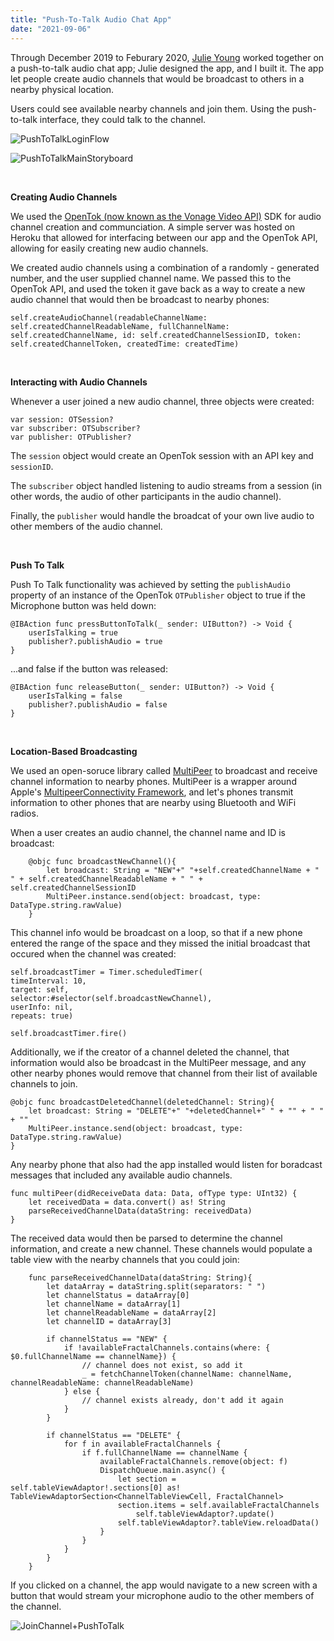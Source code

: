 ```yaml
---
title: "Push-To-Talk Audio Chat App"
date: "2021-09-06"
---
```


Through December 2019 to Feburary 2020, [Julie Young](https://twitter.com/juliey4) worked together on a push-to-talk audio chat app; Julie designed the app, and I built it. The app let people create audio channels that would be broadcast to others in a nearby physical location. 

Users could see available nearby channels and join them. Using the push-to-talk interface, they could talk to the channel.  



![PushToTalkLoginFlow](/blog_assets/2020/PushToTalkLoginFlow.png)



![PushToTalkMainStoryboard](/blog_assets/2020/PushToTalkMainStoryboard.png)

&nbsp;



**Creating Audio Channels**

We used the [OpenTok (now known as the Vonage Video API)](https://www.vonage.com/developer-center/?icmp=mainnav_developers_novalue) SDK for audio channel creation and communciation. A simple server was hosted on Heroku that allowed for interfacing between our app and the OpenTok API, allowing for easily creating new audio channels. 

We created audio channels using a combination of a randomly - generated number, and the user supplied channel name. We passed this to the OpenTok API, and used the token it gave back as a way to create a new audio channel that would then be broadcast to nearby phones:

```
self.createAudioChannel(readableChannelName: self.createdChannelReadableName, fullChannelName: self.createdChannelName, id: self.createdChannelSessionID, token: self.createdChannelToken, createdTime: createdTime)
```

&nbsp;

**Interacting with Audio Channels**

Whenever a user joined a new audio channel, three objects were created: 

```
var session: OTSession?
var subscriber: OTSubscriber?
var publisher: OTPublisher?
```

The `session` object would create an OpenTok session with an API key and `sessionID`.

The `subscriber` object handled listening to audio streams from a session (in other words, the audio of other participants in the audio channel).

Finally, the `publisher` would handle the broadcat of your own live audio to other members of the audio channel. 

&nbsp;

**Push To Talk** 

Push To Talk functionality was achieved by setting the `publishAudio` property of an instance of the OpenTok  `OTPublisher` object to true if the Microphone button was held down: 

```
@IBAction func pressButtonToTalk(_ sender: UIButton?) -> Void {
	userIsTalking = true
	publisher?.publishAudio = true
}
```

...and false if the button was released:

```
@IBAction func releaseButton(_ sender: UIButton?) -> Void {
	userIsTalking = false
	publisher?.publishAudio = false
}
```

&nbsp;

**Location-Based Broadcasting**

We used an open-soruce library called [MultiPeer](https://github.com/dingwilson/MultiPeer) to broadcast and receive channel information to nearby phones. MultiPeer is a wrapper around Apple's [MultipeerConnectivity Framework](https://developer.apple.com/documentation/multipeerconnectivity), and let's phones transmit information to other phones that are nearby using Bluetooth and WiFi radios. 

When a user creates an audio channel, the channel name and ID is broadcast:

```
    @objc func broadcastNewChannel(){
        let broadcast: String = "NEW"+" "+self.createdChannelName + " " + self.createdChannelReadableName + " " + self.createdChannelSessionID
        MultiPeer.instance.send(object: broadcast, type: DataType.string.rawValue)
    }
```

This channel info would be broadcast on a loop, so that if a new phone entered the range of the space and they missed the initial broadcast that occured when the channel was created: 

```
self.broadcastTimer = Timer.scheduledTimer(
timeInterval: 10, 
target: self, 
selector:#selector(self.broadcastNewChannel), 
userInfo: nil, 
repeats: true)

self.broadcastTimer.fire()
```

Additionally, we if the creator of a channel deleted the channel, that information would also be broadcast in the MultiPeer message, and any other nearby phones would remove that channel from their list of available channels to join. 

```
@objc func broadcastDeletedChannel(deletedChannel: String){
	let broadcast: String = "DELETE"+" "+deletedChannel+" " + "" + " " + ""
	MultiPeer.instance.send(object: broadcast, type: DataType.string.rawValue)
}
```



Any nearby phone that also had the app installed would listen for boradcast messages that included any available audio channels. 

```
func multiPeer(didReceiveData data: Data, ofType type: UInt32) {
	let receivedData = data.convert() as! String
	parseReceivedChannelData(dataString: receivedData)                       
}
```

The received data would then be parsed to determine the channel information, and create a new channel. These channels would populate a table view with the nearby channels that you could join: 

```
    func parseReceivedChannelData(dataString: String){
        let dataArray = dataString.split(separators: " ")
        let channelStatus = dataArray[0]
        let channelName = dataArray[1]
        let channelReadableName = dataArray[2]
        let channelID = dataArray[3]
        
        if channelStatus == "NEW" {
            if !availableFractalChannels.contains(where: { $0.fullChannelName == channelName}) {
                // channel does not exist, so add it
                _ = fetchChannelToken(channelName: channelName, channelReadableName: channelReadableName)
            } else {
                // channel exists already, don't add it again
            }
        }
        
        if channelStatus == "DELETE" {
            for f in availableFractalChannels {
                if f.fullChannelName == channelName {
                    availableFractalChannels.remove(object: f)
                    DispatchQueue.main.async() {
                        let section = self.tableViewAdaptor!.sections[0] as! TableViewAdaptorSection<ChannelTableViewCell, FractalChannel>
                        section.items = self.availableFractalChannels
                            self.tableViewAdaptor?.update()
                        self.tableViewAdaptor?.tableView.reloadData()
                    }
                }
            }
        }
    }
```



If you clicked on a channel, the app would navigate to a new screen with a button that would stream your microphone audio to the other members of the channel.

![JoinChannel+PushToTalk](/blog_assets/2020/JoinChannel+PushToTalk.gif)

